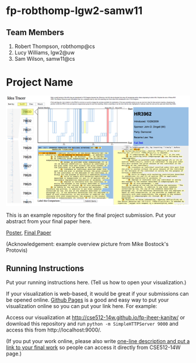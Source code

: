 fp-robthomp-lgw2-samw11
===============

## Team Members

1. Robert Thompson, robthomp@cs
2. Lucy Williams, lgw2@uw
3. Sam Wilson, samw11@cs

Project Name
===============

![Overview](overview.png)

This is an example repository for the final project submission.  Put your abstract from your final paper here.

[Poster](https://github.com/CSE512-14W/fp-jheer-kanitw/raw/master/final/poster-jheer-kanitw.pdf),
[Final Paper](https://github.com/CSE512-14W/fp-jheer-kanitw/raw/master/final/paper-jheer-kanitw.pdf) 

(Acknowledgement: example overview picture from Mike Bostock's Protovis)

## Running Instructions

Put your running instructions here.  (Tell us how to open your visualization.) 

If your visualization is web-based,  it would be great if your submissions can be opened online. [Github Pages](http://pages.github.com/) is a good and easy way to put your visualization online so you can put your link here.  For example:

Access our visualization at http://cse512-14w.github.io/fp-jheer-kanitw/ or download this repository and run `python -m SimpleHTTPServer 9000` and access this from http://localhost:9000/.

(If you put your work online, please also write [one-line description and put a link to your final work](http://note.io/1n3u46s) so people can access it directly from CSE512-14W page.)
